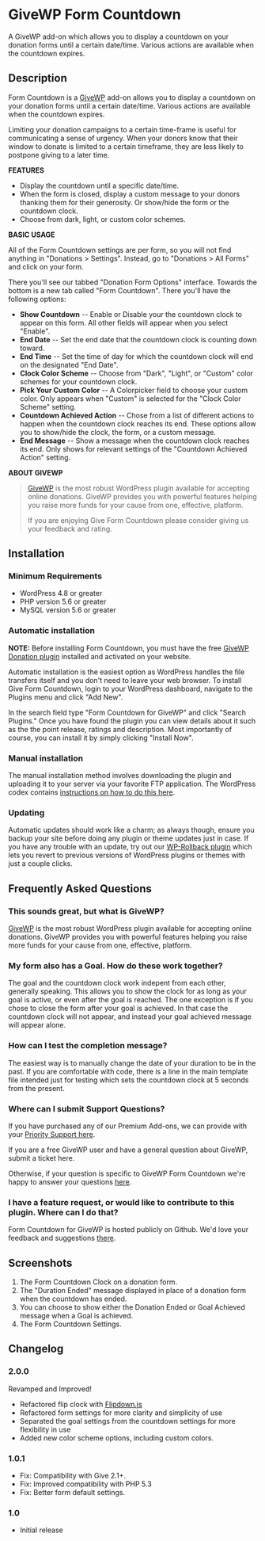 # GiveWP Form Countdown #

A GiveWP add-on which allows you to display a countdown on your donation forms until a certain date/time. Various actions are available when the countdown expires.

## Description ##

Form Countdown is a [GiveWP](https://givewp.com) add-on allows you to display a countdown on your donation forms until a certain date/time. Various actions are available when the countdown expires.

Limiting your donation campaigns to a certain time-frame is useful for communicating a sense of urgency. When your donors know that their window to donate is limited to a certain timeframe, they are less likely to postpone giving to a later time.

**FEATURES**

* Display the countdown until a specific date/time.
* When the form is closed, display a custom message to your donors thanking them for their generosity. Or show/hide the form or the countdown clock.
* Choose from dark, light, or custom color schemes. 

**BASIC USAGE**

All of the Form Countdown settings are per form, so you will not find anything in "Donations > Settings". Instead, go to "Donations > All Forms" and click on your form.

There you'll see our tabbed "Donation Form Options" interface. Towards the bottom is a new tab called "Form Countdown". There you'll have the following options:

* **Show Countdown** -- Enable or Disable your the countdown clock to appear on this form. All other fields will appear when you select "Enable".
* **End Date** -- Set the end date that the countdown clock is counting down toward.
* **End Time** -- Set the time of day for which the countdown clock will end on the designated "End Date".
* **Clock Color Scheme** -- Choose from "Dark", "Light", or "Custom" color schemes for your countdown clock.
* **Pick Your Custom Color** -- A Colorpicker field to choose your custom color. Only appears when "Custom" is selected for the "Clock Color Scheme" setting. 
* **Countdown Achieved Action** -- Chose from a list of different actions to happen when the countdown clock reaches its end. These options allow you to show/hide the clock, the form, or a custom message. 
* **End Message** -- Show a message when the countdown clock reaches its end. Only shows for relevant settings of the "Countdown Achieved Action" setting.

**ABOUT GIVEWP**
> [GiveWP](https://givewp.com) is the most robust WordPress plugin available for accepting online donations. GiveWP provides you with powerful features helping you raise more funds for your cause from one, effective, platform.
> 
> If you are enjoying Give Form Countdown please consider giving us your feedback and rating.

## Installation ##

### Minimum Requirements ###

* WordPress 4.8 or greater
* PHP version 5.6 or greater
* MySQL version 5.6 or greater

### Automatic installation ###

**NOTE:** Before installing Form Countdown, you must have the free [GiveWP Donation plugin](https://go.givewp.com/download) installed and activated on your website.

Automatic installation is the easiest option as WordPress handles the file transfers itself and you don't need to leave your web browser. To install Give Form Countdown, login to your WordPress dashboard, navigate to the Plugins menu and click "Add New".

In the search field type "Form Countdown for GiveWP" and click "Search Plugins." Once you have found the plugin you can view details about it such as the the point release, ratings and description. Most importantly of course, you can install it by simply clicking "Install Now".

### Manual installation ###

The manual installation method involves downloading the plugin and uploading it to your server via your favorite FTP application. The WordPress codex contains [instructions on how to do this here](http://codex.wordpress.org/Managing_Plugins#Manual_Plugin_Installation).

### Updating ###

Automatic updates should work like a charm; as always though, ensure you backup your site before doing any plugin or theme updates just in case. If you have any trouble with an update, try out our [WP-Rollback plugin](https://wordpress.org/plugins/wp-rollback) which lets you revert to previous versions of WordPress plugins or themes with just a couple clicks.


## Frequently Asked Questions ##

### This sounds great, but what is GiveWP? ###

[GiveWP](https://givewp.com) is the most robust WordPress plugin available for accepting online donations. GiveWP provides you with powerful features helping you raise more funds for your cause from one, effective, platform.

### My form also has a Goal. How do these work together? ###

The goal and the countdown clock work indepent from each other, generally speaking. This allows you to show the clock for as long as your goal is active, or even after the goal is reached. The one exception is if you chose to close the form after your goal is achieved. In that case the countdown clock will not appear, and instead your goal achieved message will appear alone. 

### How can I test the completion message? ###

The easiest way is to manually change the date of your duration to be in the past. If you are comfortable with code, there is a line in the main template file intended just for testing which sets the countdown clock at 5 seconds from the present. 

### Where can I submit Support Questions? ###

If you have purchased any of our Premium Add-ons, we can provide with your [Priority Support here](https://givewp.com/support).

If you are a free GiveWP user and have a general question about GiveWP, submit a ticket here.

Otherwise, if your question is specific to GiveWP Form Countdown we're happy to answer your questions [here](https://wordpress.org/support/plugin/give-form-countdown).

### I have a feature request, or would like to contribute to this plugin. Where can I do that? ###
Form Countdown for GiveWP is hosted publicly on Github. We'd love your feedback and suggestions [there](https://github.com/impress-org/Give-Form-Countdown/issues).

## Screenshots ##

1. The Form Countdown Clock on a donation form.
2. The "Duration Ended" message displayed in place of a donation form when the countdown has ended.
3. You can choose to show either the Donation Ended or Goal Achieved message when a Goal is achieved.
4. The Form Countdown Settings.

## Changelog ##

### 2.0.0 ###
Revamped and Improved!
* Refactored flip clock with [Flipdown.js](https://github.com/PButcher/flipdown)
* Refactored form settings for more clarity and simplicity of use
* Separated the goal settings from the countdown settings for more flexibility in use
* Added new color scheme options, including custom colors. 

### 1.0.1 ###
* Fix: Compatibility with Give 2.1+.
* Fix: Improved compatibility with PHP 5.3
* Fix: Better form default settings.

### 1.0 ###
* Initial release